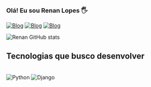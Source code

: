 ### Olá! Eu sou Renan Lopes 🖐️


[![Blog](https://img.shields.io/badge/Instagram-E4405F?style=for-the-badge&logo=instagram&logoColor=white)](https://www.instagram.com/_l0pe.s/)
[![Blog](https://img.shields.io/badge/Gmail-D14836?style=for-the-badge&logo=gmail&logoColor=white)](renanlopessjc@gmail.com)
[![Blog](https://img.shields.io/badge/LinkedIn-0077B5?style=for-the-badge&logo=linkedin&logoColor=white)](https://www.linkedin.com/in/renan-lopes-02b658171/)


![Renan GitHub stats](https://github-readme-stats.vercel.app/api?username=renanlopessjc&show_icons=true&theme=radical)


## Tecnologias que busco desenvolver

<div style="display: inline_block"><br/>
    <img  align="center" alt="Python" src="https://img.shields.io/badge/Python-3776AB?style=for-the-badge&logo=python&logoColor=white"/>
    <img align="center" alt="Django" src="https://img.shields.io/badge/Django-092E20?style=for-the-badge&logo=django&logoColor=white">

</div>
